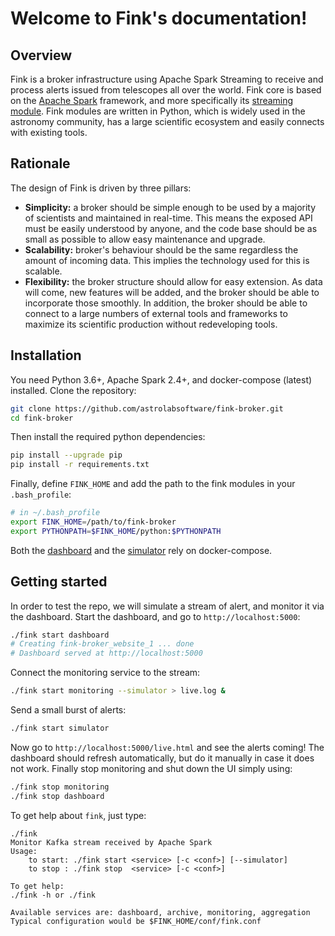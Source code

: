 # Welcome to Fink's documentation!

## Overview

Fink is a broker infrastructure using Apache Spark Streaming to receive and process alerts issued from telescopes all over the world. Fink core is based on the [Apache Spark](http://spark.apache.org/) framework, and more specifically its [streaming module](http://spark.apache.org/streaming/). Fink modules are written in Python, which is widely used in the astronomy community, has a large scientific ecosystem and easily connects with existing tools.

## Rationale

The design of Fink is driven by three pillars:

* **Simplicity:** a broker should be simple enough to be used by a majority of scientists and maintained in real-time. This means the exposed API must be easily understood by anyone, and the code base should be as small as possible to allow easy maintenance and upgrade.
* **Scalability:** broker's behaviour should be the same regardless the amount of incoming data. This implies the technology used for this is scalable.
* **Flexibility:** the broker structure should allow for easy extension. As data will come, new features will be added, and the broker should be able to incorporate those smoothly. In addition, the broker should be able to connect to a large numbers of external tools and frameworks to maximize its scientific production without redeveloping tools.

## Installation

You need Python 3.6+, Apache Spark 2.4+, and docker-compose (latest) installed. Clone the repository:

```bash
git clone https://github.com/astrolabsoftware/fink-broker.git
cd fink-broker
```

Then install the required python dependencies:

```bash
pip install --upgrade pip
pip install -r requirements.txt
```

Finally, define `FINK_HOME` and add the path to the fink modules in your `.bash_profile`:

```bash
# in ~/.bash_profile
export FINK_HOME=/path/to/fink-broker
export PYTHONPATH=$FINK_HOME/python:$PYTHONPATH
```

Both the [dashboard](user_guide/dashboard.md) and the [simulator](user_guide/simulator.md) rely on docker-compose.


## Getting started

In order to test the repo, we will simulate a stream of alert, and monitor it
via the dashboard. Start the dashboard, and go to `http://localhost:5000`:
```bash
./fink start dashboard
# Creating fink-broker_website_1 ... done
# Dashboard served at http://localhost:5000
```

Connect the monitoring service to the stream:
```bash
./fink start monitoring --simulator > live.log &
```

Send a small burst of alerts:
```bash
./fink start simulator
```
Now go to `http://localhost:5000/live.html` and see the alerts coming! The dashboard
should refresh automatically, but do it manually in case it does not work.
Finally stop monitoring and shut down the UI simply using:
```bash
./fink stop monitoring
./fink stop dashboard
```

To get help about `fink`, just type:

```shell
./fink
Monitor Kafka stream received by Apache Spark
Usage:
    to start: ./fink start <service> [-c <conf>] [--simulator]
    to stop : ./fink stop  <service> [-c <conf>]

To get help:
./fink -h or ./fink

Available services are: dashboard, archive, monitoring, aggregation
Typical configuration would be $FINK_HOME/conf/fink.conf
```

